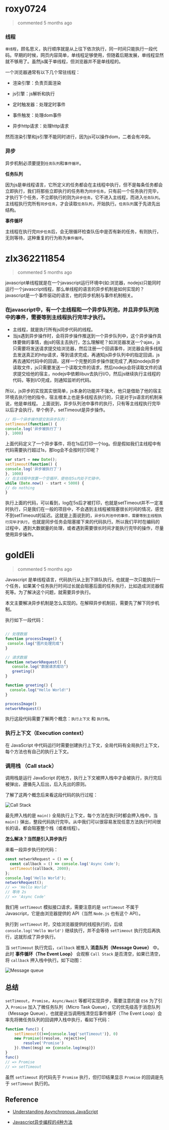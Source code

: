 
# roxy0724 
 > commented 5 months ago 

### 线程
`单线程`，顾名思义，执行顺序就是从上往下依次执行，同一时间只能执行一段代码。早期的时候，网页内容简单，单线程足够使用，但随着后期发展，单线程显然就不够用了。虽然js属于单线程，但浏览器并不是单线程的。

一个浏览器通常有以下几个常驻线程：

- 渲染引擎：负责页面渲染

- js引擎：js解析和执行

- 定时触发器：处理定时事件

- 事件触发：处理dom事件

- 异步http请求：处理http请求

然而渲染引擎和js引擎不能同时进行，因为js可以操作dom，二者会有冲突。



### 异步
异步机制必须要提到`任务队列`和`事件循环`。

**任务队列**

因为js是单线程语言，它所定义的任务都会在主线程中执行，但不是每条任务都会立即执行，我们将那些立即执行的任务称为`同步任务`，只有前一个任务执行完毕，才执行下个任务，不立即执行的则为`异步任务`，它不进入主线程，而进入`任务队列`。主线程执行完所有`同步任务`，才会读取`任务队列`，开始执行。`任务队列`属于先进先出结构。

**事件循环**

主线程在执行完`同步任务`后，会无限循环检查队伍中是否有新的任务，有则执行，无则等待，这种重复的行为称为`事件循环`。
# zlx362211854 
 > commented 5 months ago 

javascript单线程就是在一个javascript运行环境中(如:浏览器，nodejs)只能同时运行一个javascript线程，那么单线程的语言的异步机制是如何实现的？
javascript是一个事件驱动的语言，他的异步机制与事件机制相关。
### 在javascript中，有一个主线程和一个异步队列池，并且异步队列池中的事件，需要等到主线程执行完毕才执行。
* 主线程，就是执行所有js同步代码的线程。
* 当js遇到异步操作时，会将异步操作推送到一个异步队列中，这个异步操作具体要做的事情，由js的宿主去执行，怎么理解呢？如浏览器发送一个ajax，js只需要将发送请求提交给浏览器，然后注册一个回调事件，浏览器会用多线程去发送真正的http请求，等到请求完成，再通知js异步队列中的指定回调，js再去通知代码中的回调，这样一个完整的异步操作就完成了,再如nodejs异步读取文件，js只需要发送一个读取文件的请求，然后nodejs会将读取文件的请求提交给他的宿主，nodejs中依赖libuv去执行I/O，然后js继续执行主线程的代码，等到I/O完成，则通知监听的代码。

所以，js异步的实现其实很简单，js本身的功能并不强大，他只是借助了他的宿主环境去执行他的指令，宿主根本上也是多线程去执行的，只是对于js语言的机制来说，他是单线程。
上面说到，异步队列池中事件的执行，只有等主线程执行完毕以后才会执行，举个例子，setTimeout是异步操作。

```javascript
// 将一个异步操作提交到异步队列：
setTimeout(function() {
console.log('异步被执行了')
}, 1000)

```
上面代码定义了一个异步事件，将在1s后打印一个log。但是假如我们主线程中有代码需要执行超过1s，那log会不会按时打印呢？

```javascript
var start = new Date();
setTimeout(function() {
console.log('异步被执行了')
}, 1000)
// 在主线程中放置一个空循环，使他在5s内处于忙碌中。
while (Date.now() - start < 5000) {
// do nothing
}

```
执行上面的代码，可以看到，log在5s后才被打印，也就是setTimeout并不一定准时执行，只是我们在一般的项目中，不会遇到主线程被阻塞很长时间的情况，感觉不到setTimeout的延迟。这就是上面说到的，`异步队列池中的事件，需要等到主线程执行完毕才执行`，也就是同步任务会阻塞接下来的代码执行。所以我们平时在编码的过程中，遇到大数据量的处理，或者遇到需要很长时间才能执行完毕的操作，尽量使用异步操作。
# goldEli 
 > commented 5 months ago 

Javascript 是单线程语言，代码执行从上到下排队执行。也就是一次只能执行一个任务，如果某个任务执行时间过长就会阻塞后面的任务执行，比如造成浏览器假死等。为了解决这个问题，就需要异步执行。

本文主要解决异步机制是怎么实现的。在解释异步机制前，需要先了解下同步机制。

执行如下一段代码：


```javascript

// 处理数据
function processImage() {
 console.log("图片处理完成")
}

// 请求数据
function networkRequest() {
   console.log("数据请求成功")
   greeting()
}

function greeting() {
  console.log("Hello World!")
}

processImage()
networkRequest()

```
执行这段代码需要了解两个概念：`执行上下文` 和 `执行栈`。

### 执行上下文（Execution context）

在 JavaScript 中代码运行时需要创建执行上下文，全局代码有全局执行上下文，每个方法也有自己的执行上下文。

### 调用栈 （Call stack）

调用栈是运行 JavaScript 的地方，执行上下文被押入栈中才会被执行，执行完后被弹出，遵循先入后出，后入先出的原则。

了解了这两个概念后来看这段代码的执行过程：

![Call Stack](https://user-images.githubusercontent.com/18217162/61991574-909eab00-b084-11e9-901c-a245d51c0eb4.gif)

最先押入栈的是 `main()` 全局执行上下文，每个方法在执行时都会押入栈中，当 `main()` 弹出，整段代码执行完毕。从中我们可以很容易发现任意方法执行时间很长的话，都会阻塞整个栈（或者线程）。

**怎么解决？当然是引入异步执行**

来看一段异步执行的代码：


```js
const networkRequest = () => {
  const callback = () => console.log('Async Code');
  setTimeout(callback, 2000);
};
console.log('Hello World');
networkRequest();
// => 'Hello World'
// 等待 2s
// => 'Async Code'

```

我们用 `setTimeout` 模拟接口请求，需要注意的是 `setTimeout` 不属于 Javascript，它是由浏览器提供的 API（当然 `Node.js` 也有这个 API）。

执行到 `setTimeout` 时，交给浏览器提供的线程执行的，后续 `console.log('Hello World')` 继续执行，并不会等待 `setTimeout` 执行完后再执行，这就形成了异步执行。

当 `setTimeout` 执行完后，`callback` 被推入 **消息队列（Message Queue）** 中。此时 **事件循环（The Event Loop）** 会观察 `Call Stack` 是否清空，如果已清空，将 `callback` 押入栈中执行。如下动图：

![Message queue](https://user-images.githubusercontent.com/18217162/61992920-4bd03f80-b097-11e9-89ad-fb58473ccf69.gif)

## 总结

`setTimeout`，`Promise`，`Async/Await` 等都可实现异步，需要注意的是 `ES6` 为了引入 `Promise` 加入了微任务队列（Micro Task Queue），它的优先级高于消息队列（Message Queue），也就是说当调用栈清空后事件循环（The Event Loop）会率先将微任务队列的回调押入栈中执行，看如下代码：


```js
function func() {
	setTimeout(()=>{console.log('setTimeout')}, 0)
	new Promise((resolve, reject)=>{
		resolve('Promise')
	}).then((msg) => {console.log(msg)})
}
func()
// => Promise
// => setTimeout

```
虽然 `setTimeout` 的代码先于 `Promise` 执行，但打印结果显示 `Promise` 的回调是先于 `setTimeout` 执行的。

## Reference

* [Understanding Asynchronous JavaScript](https://blog.bitsrc.io/understanding-asynchronous-javascript-the-event-loop-74cd408419ff)

* [Javascript异步编程的4种方法](http://www.ruanyifeng.com/blog/2012/12/asynchronous%EF%BC%BFjavascript.html)
